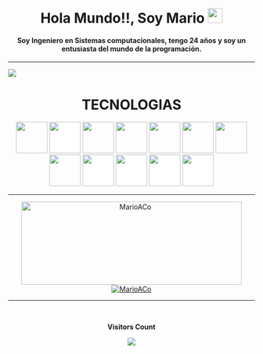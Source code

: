 
<h1 align="center">
Hola Mundo!!, Soy Mario 
	<a href="https://github.com/MarioACo" target="_self">
		<img src="https://media.giphy.com/media/hvRJCLFzcasrR4ia7z/giphy.gif" width="30">
	</a>
</h1>

<h4 align="center">Soy Ingeniero en Sistemas computacionales, tengo 24 años y soy un entusiasta del mundo de la programación.</h4>

---
<img src="https://images.squarespace-cdn.com/content/v1/5c702bc465019f9573ec4c2b/1630094368745-GB8NVYEVVHB2UKX8Y3FU/final+with+character+in+window.gif">

<h1 align="center">TECNOLOGIAS</h1>

<p align="center"><img src="https://cdn.jsdelivr.net/gh/devicons/devicon/icons/react/react-original.svg" style="height: 4rem"/>
<img src="https://cdn.jsdelivr.net/gh/devicons/devicon/icons/nodejs/nodejs-original-wordmark.svg" style="height:4rem; background-color:white"/>
<img src="https://cdn.jsdelivr.net/gh/devicons/devicon/icons/html5/html5-original-wordmark.svg" style="height: 4rem"/>
<img src="https://cdn.jsdelivr.net/gh/devicons/devicon/icons/css3/css3-original-wordmark.svg" style="height: 4rem"/>
<img src="https://cdn.jsdelivr.net/gh/devicons/devicon/icons/javascript/javascript-plain.svg" style="height: 4rem"/>
<img src="https://cdn.jsdelivr.net/gh/devicons/devicon/icons/bootstrap/bootstrap-plain-wordmark.svg"  style="height: 4rem"/>
<img src="https://cdn.jsdelivr.net/gh/devicons/devicon/icons/npm/npm-original-wordmark.svg" style="height: 4rem"/>
<img src="https://cdn.jsdelivr.net/gh/devicons/devicon/icons/git/git-plain.svg" style="height: 4rem"/>
<img src="https://cdn.jsdelivr.net/gh/devicons/devicon/icons/github/github-original-wordmark.svg" style="height: 4rem; background-color:white"/>
<img src="https://cdn.jsdelivr.net/npm/simple-icons@3.13.0/icons/angular.svg" style="height: 4rem; background-color:white"/>
<img src="https://cdn.jsdelivr.net/npm/simple-icons@3.13.0/icons/laravel.svg" style="height: 4rem; background-color:white"/>
<img src="https://cdn.jsdelivr.net/npm/simple-icons@3.13.0/icons/csharp.svg" style="height: 4rem; background-color:white"/>
	
</p>

---

<div align="center">
  <a href="https://github.com/MarioACo">
    <img width=450 height=170 align="center" alt="MarioACo" src="https://github-readme-stats.vercel.app/api?username=MarioACo&theme=neon&show_icons=true&bg_color=0D1117&hide_border=true&count_private=true" />
  </a>
  <a href="https://github.com/MarioACo">
    <img align="center" alt="MarioACo" src="https://github-readme-stats.vercel.app/api/top-langs/?username=MarioACo&theme=neon&layout=compact&bg_color=0D1117&hide_border=true&count_private=true" />
  </a>
</div>

---
<div align="center">
<br><p align="centre"><b>Visitors Count</b></p>  

<p align="center"><img align="center" src="https://profile-counter.glitch.me/{MarioACo}/count.svg" /></p> 
<br>
</div>

